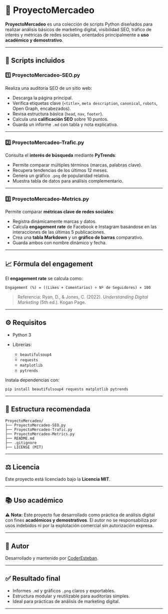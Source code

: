 # 🚀 ProyectoMercadeo

**ProyectoMercadeo** es una colección de scripts Python diseñados para realizar análisis básicos de marketing digital, visibilidad SEO, tráfico de interés y métricas de redes sociales, orientados principalmente a **uso académico y demostrativo**.

---

## 📑 Scripts incluidos

### 1️⃣ ProyectoMercadeo-SEO.py

Realiza una auditoría SEO de un sitio web:

* Descarga la página principal.
* Verifica etiquetas clave (`<title>`, `meta description`, `canonical`, `robots`, Open Graph, encabezados).
* Revisa estructura básica (`head`, `nav`, `footer`).
* Calcula una **calificación SEO** sobre 10 puntos.
* Guarda un informe `.md` con tabla y nota explicativa.

---

### 2️⃣ ProyectoMercadeo-Trafic.py

Consulta el **interés de búsqueda** mediante **PyTrends**:

* Permite comparar múltiples términos (marcas, palabras clave).
* Recupera tendencias de los últimos 12 meses.
* Genera un gráfico `.png` de popularidad relativa.
* Muestra tabla de datos para análisis complementario.

---

### 3️⃣ ProyectoMercadeo-Metrics.py

Permite comparar **métricas clave de redes sociales**:

* Registra dinámicamente marcas y datos.
* Calcula **engagement rate** de Facebook e Instagram basándose en las interacciones de las últimas 5 publicaciones.
* Crea una **tabla Markdown** y un **gráfico de barras** comparativo.
* Guarda ambos con nombre dinámico y fecha.

---

## 📈 Fórmula del engagement

El **engagement rate** se calcula como:

```
Engagement (%) = ((Likes + Comentarios) ÷ Nº de Seguidores) × 100
```

> Referencia: Ryan, D., & Jones, C. (2022). *Understanding Digital Marketing* (5th ed.). Kogan Page.

---

## ⚙️ Requisitos

* Python 3
* Librerías:

  * `beautifulsoup4`
  * `requests`
  * `matplotlib`
  * `pytrends`

Instala dependencias con:

```
pip install beautifulsoup4 requests matplotlib pytrends
```

---

## 📂 Estructura recomendada

```
ProyectoMercadeo/
├── ProyectoMercadeo-SEO.py
├── ProyectoMercadeo-Trafic.py
├── ProyectoMercadeo-Metrics.py
├── README.md
├── .gitignore
├── LICENSE (MIT)
```

---

## ⚖️ Licencia

Este proyecto está licenciado bajo la **Licencia MIT**.

---

## 📚 Uso académico

⚠️ **Nota:** Este proyecto fue desarrollado como práctica de análisis digital con fines **académicos y demostrativos**.
El autor no se responsabiliza por usos indebidos ni por la explotación comercial sin autorización expresa.

---

## 👤 Autor

Desarrollado y mantenido por [CoderEsteban](https://github.com/CoderEsteban/ProyectoMercadeo).

---

## ✅ Resultado final

* Informes `.md` y gráficos `.png` claros y exportables.
* Estructura modular y reutilizable para auditorías simples.
* Ideal para prácticas de análisis de marketing digital.

---
